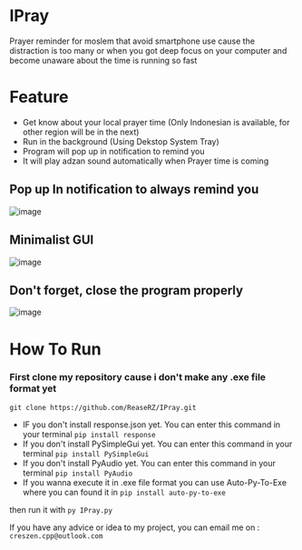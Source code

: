 # IPray
Prayer reminder for moslem that avoid smartphone use cause the distraction is too many or when you got deep focus on your computer and become unaware about the time is running so fast
# Feature
- Get know about your local prayer time (Only Indonesian is available, for other region will be in the next)
- Run in the background (Using Dekstop System Tray)
- Program will pop up in notification to remind you
- It will play adzan sound automatically when Prayer time is coming
## Pop up In notification to always remind you
![image](https://github.com/ReaseRZ/IPray/assets/88366703/62f299be-3d00-42f3-b570-889a46909df4)
## Minimalist GUI
![image](https://github.com/ReaseRZ/IPray/assets/88366703/45610621-36fb-48e8-8344-2d359bc5b7a0)
## Don't forget, close the program properly
![image](https://github.com/ReaseRZ/IPray/assets/88366703/a6fa3c7b-1330-486c-87de-6a160b0ec1e4)
# How To Run
### First clone my repository cause i don't make any .exe file format yet
`git clone https://github.com/ReaseRZ/IPray.git`
- IF you don't install response.json yet. You can enter this command in your terminal
`pip install response`
- If you don't install PySimpleGui yet. You can enter this command in your terminal
`pip install PySimpleGui`
- If you don't install PyAudio yet. You can enter this command in your terminal
`pip install PyAudio`
- If you wanna execute it in .exe file format you can use Auto-Py-To-Exe where you can found it in
`pip install auto-py-to-exe`

then run it with
`py IPray.py`

If you have any advice or idea to my project, you can email me on : `creszen.cpp@outlook.com`
